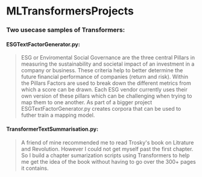# MLTransformersProjects
### Two usecase samples of Transformers:
#### ESGTextFactorGenerator.py:
> ESG or Enviromental Social Governance are the three central Pillars in measuring the sustainability and societal impact of an investment in a company or business. These criteria help to better determine the future financial performance of companies (return and risk). Within the Pillars Factors are used to break down the different metrics from which a score can be drawn. Each ESG vendor currently uses their own version of these pillars which can be challenging when trying to map them to one another. As part of a bigger project ESGTextFactorGenerator.py creates corpora that can be used to futher train a mapping model.

#### TransformerTextSummarisation.py:
> A friend of mine recommended me to read Trosky's book on Litrature and Revolution. However I could not get myself past the first chapter. So I build a chapter sumarization scripts using Transformers to help me get the idea of the book without having to go over the 300+ pages it contains. 

